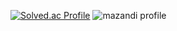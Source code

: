 [![Solved.ac Profile](http://mazassumnida.wtf/api/v2/generate_badge?boj=2cu1001)](https://solved.ac/2cu1001/)
![mazandi profile](http://mazandi.herokuapp.com/api?handle={2cu1001}&theme=cold)
